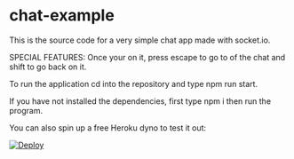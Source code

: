 # chat-example

This is the source code for a very simple chat app made with socket.io.

SPECIAL FEATURES:
Once your on it, press escape to go to of the chat and shift to go back on it.

To run the application cd into the repository and type npm run start.

If you have not installed the dependencies, first type npm i then run the program.

You can also spin up a free Heroku dyno to test it out:

[![Deploy](https://www.herokucdn.com/deploy/button.png)](https://heroku.com/deploy?template=https://github.com/Ayan9074/SocketChatApp)
